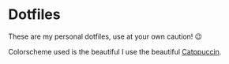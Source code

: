 # Dotfiles

These are my personal dotfiles, use at your own caution! :wink:

Colorscheme used is the beautiful I use the beautiful [Catppuccin](https://github.com/catppuccin/catppuccin).
